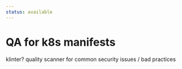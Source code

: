 ```yaml
---
status: available
---
```


# QA for k8s manifests

klinter? quality scanner for common security issues / bad practices